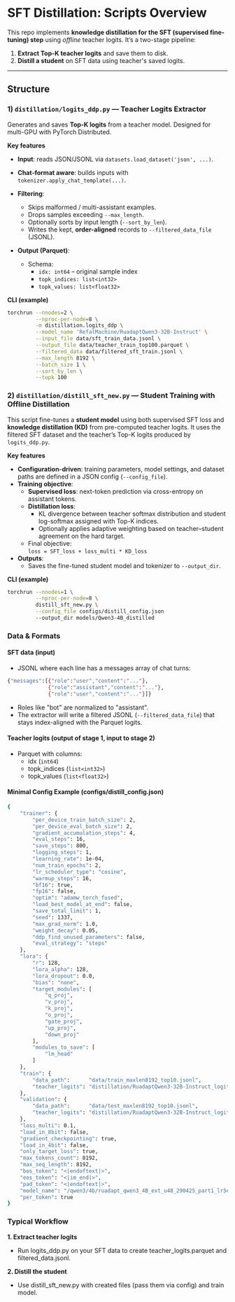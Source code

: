 # SFT Distillation: Scripts Overview

This repo implements **knowledge distillation for the SFT (supervised fine-tuning) step** using *offline* teacher logits. It’s a two-stage pipeline:

1. **Extract Top-K teacher logits** and save them to disk.  
2. **Distill a student** on SFT data using teacher's saved logits.

---

## Structure

### 1) `distillation/logits_ddp.py` — Teacher Logits Extractor
Generates and saves **Top-K logits** from a teacher model. Designed for multi-GPU with PyTorch Distributed.

**Key features**
- **Input**: reads JSON/JSONL via `datasets.load_dataset('json', ...)`.
- **Chat-format aware**: builds inputs with `tokenizer.apply_chat_template(...)`.
- **Filtering**:
  - Skips malformed / multi-assistant examples.
  - Drops samples exceeding `--max_length`.
  - Optionally sorts by input length (`--sort_by_len`).
  - Writes the kept, **order-aligned** records to `--filtered_data_file` (JSONL).

- **Output (Parquet)**:
  - Schema:
    - `idx: int64` – original sample index
    - `topk_indices: list<int32>` 
    - `topk_values: list<float32>` 

**CLI (example)**
```bash
torchrun --nnodes=2 \
         --nproc-per-node=8 \
         -m distillation.logits_ddp \
         --model_name 'RefalMachine/RuadaptQwen3-32B-Instruct' \
         --input_file data/sft_train_data.jsonl \
         --output_file data/teacher_train_top100.parquet \
         --filtered_data data/filtered_sft_train.jsonl \
         --max_length 8192 \
         --batch_size 1 \
         --sort_by_len \
         --topk 100
```

### 2) `distillation/distill_sft_new.py` — Student Training with Offline Distillation
This script fine-tunes a **student model** using both supervised SFT loss and **knowledge distillation (KD)** from pre-computed teacher logits. It uses the filtered SFT dataset and the teacher’s Top-K logits produced by `logits_ddp.py`.

**Key features**
- **Configuration-driven**: training parameters, model settings, and dataset paths are defined in a JSON config (`--config_file`).
- **Training objective**:
  - **Supervised loss**: next-token prediction via cross-entropy on assistant tokens.
  - **Distillation loss**:
    - KL divergence between teacher softmax distribution and student log-softmax assigned with Top-K indices.
    - Optionally applies adaptive weighting based on teacher–student agreement on the hard target.
  - Final objective:  
    `loss = SFT_loss + loss_multi * KD_loss`
- **Outputs**:
  - Saves the fine-tuned student model and tokenizer to `--output_dir`.

**CLI (example)**
```bash
torchrun --nnodes=1 \
         --nproc-per-node=8 \
         distill_sft_new.py \
         --config_file configs/distill_config.json
         --output_dir models/Qwen3-4B_distilled
```


### Data & Formats

#### SFT data (input)
- JSONL where each line has a messages array of chat turns:
```bash 
{"messages":[{"role":"user","content":"..."},
             {"role":"assistant","content":"..."},
             {"role":"user","content":"..."}]}
```

- Roles like "bot" are normalized to "assistant".
- The extractor will write a filtered JSONL (`--filtered_data_file`) that stays index-aligned with the Parquet logits.

#### Teacher logits (output of stage 1, input to stage 2)
-	Parquet with columns:
	-	idx (`int64`)
	-	topk_indices (`list<int32>`)
	-	topk_values  (`list<float32>`)



#### Minimal Config Example (configs/distill_config.json)
```bash
{
    "trainer": {
        "per_device_train_batch_size": 2,
        "per_device_eval_batch_size": 2,
        "gradient_accumulation_steps": 4,
        "eval_steps": 16,   
        "save_steps": 800,
        "logging_steps": 1,
        "learning_rate": 1e-04,
        "num_train_epochs": 2,
        "lr_scheduler_type": "cosine",
        "warmup_steps": 16,
        "bf16": true,
        "fp16": false,
        "optim": "adamw_torch_fused",
        "load_best_model_at_end": false,
        "save_total_limit": 1,
        "seed": 1337,
        "max_grad_norm": 1.0,
        "weight_decay": 0.05,
        "ddp_find_unused_parameters": false,
        "eval_strategy": "steps"
    },
    "lora": {
        "r": 128,
        "lora_alpha": 128,
        "lora_dropout": 0.0,
        "bias": "none",
        "target_modules": [
            "q_proj",
            "v_proj",
            "k_proj",
            "o_proj",
            "gate_proj",
            "up_proj",
            "down_proj"
        ],
        "modules_to_save": [
            "lm_head"
        ]
    },
    "train": {
        "data_path":      "data/train_maxlen8192_top10.jsonl",
        "teacher_logits": "distillation/RuadaptQwen3-32B-Instruct_logits/teacher_train_maxlen8192_top10.parquet"
    },
    "validation": {
        "data_path":      "data/test_maxlen8192_top10.jsonl",
        "teacher_logits": "distillation/RuadaptQwen3-32B-Instruct_logits/teacher_test_maxlen8192_top10.parquet"
    },
    "loss_multi": 0.1,
    "load_in_8bit": false,
    "gradient_checkpointing": true,
    "load_in_4bit": false,
    "only_target_loss": true,
    "max_tokens_count": 8192,
    "max_seq_length": 8192,
    "bos_token": "<|endoftext|>",
    "eos_token": "<|im_end|>",
    "pad_token": "<|endoftext|>",
    "model_name": "/qwen3/4b/ruadapt_qwen3_4B_ext_u48_290425_part1_lr5e4_wsd_bs256_part2_5e5_128_512_bs128_straight_as2.0_instruct/lep",
    "per_token": true
}

```

### Typical Workflow
**1.	Extract teacher logits**
- Run logits_ddp.py on your SFT data to create teacher_logits.parquet and filtered_data.jsonl.

**2.	Distill the student**
- Use distill_sft_new.py with created files (pass them via config) and train model.

